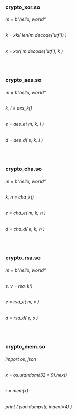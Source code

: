 ###    crypto_xor.so
######    m = b"hello, world"
######    k = xki( len(m.decode('utf')) )
######    x = xor( m.decode('utf'), k )


<br />


###    crypto_aes.so
######    m = b"hello, world"
######    k, i = aes_k()
######    e = aes_e( m, k, i )
######    d = aes_d( e, k, i )


<br />


###    crypto_cha.so
######    m = b"hello, world"
######    k, n = cha_k()
######    e = cha_e( m, k, n )
######    d = cha_d( e, k, n )


<br />


###    crypto_rsa.so
######    m = b"hello, world"
######    s, v = rsa_k()
######    e = rsa_e( m, v )
######    d = rsa_d( e, s )


<br />


###    crypto_mem.so
######    import os, json
######    x = os.urandom(32 * 9).hex()
######    r = mem(x)
######    print ( json.dumps(r, indent=4) )

